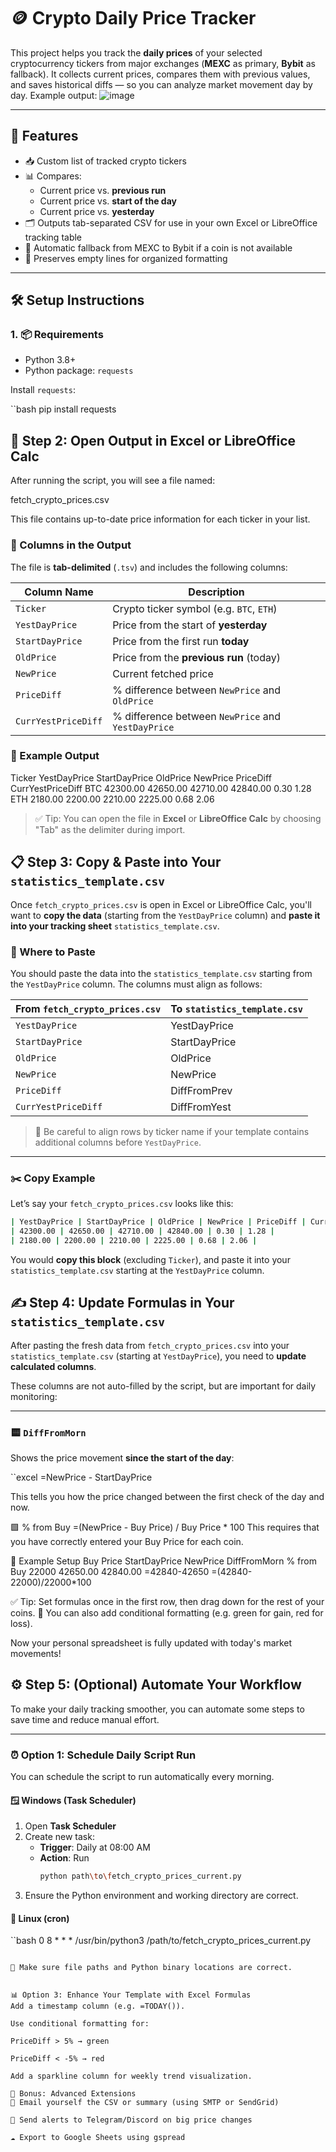 # 🪙 Crypto Daily Price Tracker

This project helps you track the **daily prices** of your selected cryptocurrency tickers from major exchanges (**MEXC** as primary, **Bybit** as fallback). It collects current prices, compares them with previous values, and saves historical diffs — so you can analyze market movement day by day.
Example output:
![image](https://github.com/user-attachments/assets/bdc1dd73-2563-4e5f-aea9-cfdd56f5d39f)


---

## 🚀 Features

- 📥 Custom list of tracked crypto tickers
- 📊 Compares:
  - Current price vs. **previous run**
  - Current price vs. **start of the day**
  - Current price vs. **yesterday**
- 🗂️ Outputs tab-separated CSV for use in your own Excel or LibreOffice tracking table
- 🔁 Automatic fallback from MEXC to Bybit if a coin is not available
- 💾 Preserves empty lines for organized formatting

---

## 🛠️ Setup Instructions

### 1. 📦 Requirements

- Python 3.8+
- Python package: `requests`

Install `requests`:

``bash
pip install requests

## 📂 Step 2: Open Output in Excel or LibreOffice Calc

After running the script, you will see a file named:

fetch_crypto_prices.csv

This file contains up-to-date price information for each ticker in your list.

### 📄 Columns in the Output

The file is **tab-delimited** (`.tsv`) and includes the following columns:

| Column Name           | Description                                                                 |
|------------------------|-----------------------------------------------------------------------------|
| `Ticker`              | Crypto ticker symbol (e.g. `BTC`, `ETH`)                                    |
| `YestDayPrice`        | Price from the start of **yesterday**                                       |
| `StartDayPrice`       | Price from the first run **today**                                          |
| `OldPrice`            | Price from the **previous run** (today)                                     |
| `NewPrice`            | Current fetched price                                                       |
| `PriceDiff`           | % difference between `NewPrice` and `OldPrice`                              |
| `CurrYestPriceDiff`   | % difference between `NewPrice` and `YestDayPrice`                          |

### 📝 Example Output
Ticker YestDayPrice StartDayPrice OldPrice NewPrice PriceDiff CurrYestPriceDiff
BTC 42300.00 42650.00 42710.00 42840.00 0.30 1.28
ETH 2180.00 2200.00 2210.00 2225.00 0.68 2.06


> ✅ Tip: You can open the file in **Excel** or **LibreOffice Calc** by choosing "Tab" as the delimiter during import.

## 📋 Step 3: Copy & Paste into Your `statistics_template.csv`

Once `fetch_crypto_prices.csv` is open in Excel or LibreOffice Calc, you'll want to **copy the data** (starting from the `YestDayPrice` column) and **paste it into your tracking sheet** `statistics_template.csv`.

### 🎯 Where to Paste

You should paste the data into the `statistics_template.csv` starting from the `YestDayPrice` column. The columns must align as follows:

| From `fetch_crypto_prices.csv` | To `statistics_template.csv`   |
|-------------------------------|--------------------------------|
| `YestDayPrice`                | YestDayPrice                   |
| `StartDayPrice`               | StartDayPrice                  |
| `OldPrice`                    | OldPrice                       |
| `NewPrice`                    | NewPrice                       |
| `PriceDiff`                   | DiffFromPrev                   |
| `CurrYestPriceDiff`           | DiffFromYest                   |

> 📌 Be careful to align rows by ticker name if your template contains additional columns before `YestDayPrice`.

---

### ✂️ Copy Example

Let’s say your `fetch_crypto_prices.csv` looks like this:

```bash
| YestDayPrice | StartDayPrice | OldPrice | NewPrice | PriceDiff | CurrYestPriceDiff |
| 42300.00 | 42650.00 | 42710.00 | 42840.00 | 0.30 | 1.28 |
| 2180.00 | 2200.00 | 2210.00 | 2225.00 | 0.68 | 2.06 |
```

You would **copy this block** (excluding `Ticker`), and paste it into your `statistics_template.csv` starting at the `YestDayPrice` column.

## ✍️ Step 4: Update Formulas in Your `statistics_template.csv`

After pasting the fresh data from `fetch_crypto_prices.csv` into your `statistics_template.csv` (starting at `YestDayPrice`), you need to **update calculated columns**.

These columns are not auto-filled by the script, but are important for daily monitoring:

---

### 🟨 `DiffFromMorn`

Shows the price movement **since the start of the day**:

``excel
=NewPrice - StartDayPrice

This tells you how the price changed between the first check of the day and now.

🟩 % from Buy
=(NewPrice - Buy Price) / Buy Price * 100
This requires that you have correctly entered your Buy Price for each coin.

📌 Example Setup
Buy Price	StartDayPrice	NewPrice	DiffFromMorn	% from Buy
22000	42650.00	42840.00	=42840-42650	=(42840-22000)/22000*100

✅ Tip: Set formulas once in the first row, then drag down for the rest of your coins.
🧠 You can also add conditional formatting (e.g. green for gain, red for loss).

Now your personal spreadsheet is fully updated with today's market movements!

## ⚙️ Step 5: (Optional) Automate Your Workflow
To make your daily tracking smoother, you can automate some steps to save time and reduce manual effort.

---

### ⏰ Option 1: Schedule Daily Script Run

You can schedule the script to run automatically every morning.

#### 🪟 Windows (Task Scheduler)

1. Open **Task Scheduler**
2. Create new task:
   - **Trigger**: Daily at 08:00 AM
   - **Action**: Run
     ```bash
     python path\to\fetch_crypto_prices_current.py
     ```
3. Ensure the Python environment and working directory are correct.

#### 🐧 Linux (cron)

``bash
0 8 * * * /usr/bin/python3 /path/to/fetch_crypto_prices_current.py
```

📌 Make sure file paths and Python binary locations are correct.


📊 Option 3: Enhance Your Template with Excel Formulas
Add a timestamp column (e.g. =TODAY()).

Use conditional formatting for:

PriceDiff > 5% → green

PriceDiff < -5% → red

Add a sparkline column for weekly trend visualization.

🚀 Bonus: Advanced Extensions
🔔 Email yourself the CSV or summary (using SMTP or SendGrid)

📱 Send alerts to Telegram/Discord on big price changes

☁️ Export to Google Sheets using gspread
